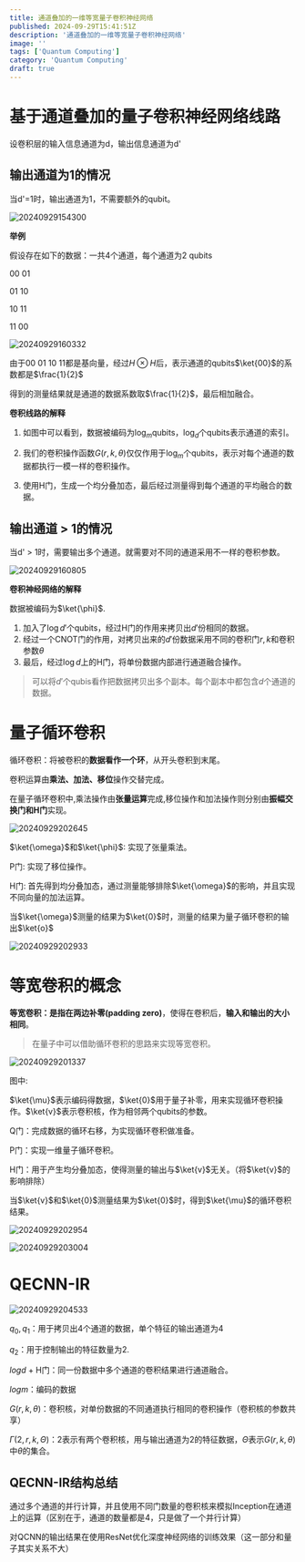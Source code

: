 ```yaml
---
title: 通道叠加的一维等宽量子卷积神经网络
published: 2024-09-29T15:41:51Z
description: '通道叠加的一维等宽量子卷积神经网络'
image: ''
tags: ['Quantum Computing']
category: 'Quantum Computing'
draft: true
---
```


# 基于通道叠加的量子卷积神经网络线路

设卷积层的输入信息通道为d，输出信息通道为d'

## 输出通道为1的情况

当d'=1时，输出通道为1，不需要额外的qubit。

![20240929154300](https://raw.githubusercontent.com/chrisnake11/picgo/main/blog/20240929154300.png)


**举例**

假设存在如下的数据：一共4个通道，每个通道为2 qubits

00 01  

01 10

10 11

11 00

![20240929160332](https://raw.githubusercontent.com/chrisnake11/picgo/main/blog/20240929160332.png)

由于00 01 10 11都是基向量，经过$H\otimes H$后，表示通道的qubits$\ket{00}$的系数都是$\frac{1}{2}$

得到的测量结果就是通道的数据系数取$\frac{1}{2}$，最后相加融合。

**卷积线路的解释**

1. 如图中可以看到，数据被编码为$\log_m$qubits，$\log_d$个qubits表示通道的索引。

2. 我们的卷积操作函数$G(r,k,\theta)$仅仅作用于$\log_m$个qubits，表示对每个通道的数据都执行一模一样的卷积操作。

3. 使用H门，生成一个均分叠加态，最后经过测量得到每个通道的平均融合的数据。

## 输出通道 > 1的情况

当d' > 1时，需要输出多个通道。就需要对不同的通道采用不一样的卷积参数。

![20240929160805](https://raw.githubusercontent.com/chrisnake11/picgo/main/blog/20240929160805.png)

**卷积神经网络的解释**

数据被编码为$\ket{\phi}$.

1. 加入了$\log d'$个qubits，经过H门的作用来拷贝出$d'$份相同的数据。
2. 经过一个CNOT门的作用，对拷贝出来的$d'$份数据采用不同的卷积门$r, k$和卷积参数$\theta$
3. 最后，经过$\log d$上的H门，将单份数据内部进行通道融合操作。
> 可以将$d'$个qubis看作把数据拷贝出多个副本。每个副本中都包含$d$个通道的数据。

# 量子循环卷积

循环卷积：将被卷积的**数据看作一个环**，从开头卷积到末尾。

卷积运算由**乘法、加法、移位**操作交替完成。

在量子循环卷积中,乘法操作由**张量运算**完成,移位操作和加法操作则分别由**振幅交换门和H门**实现。

![20240929202645](https://raw.githubusercontent.com/chrisnake11/picgo/main/blog/20240929202645.png)

$\ket{\omega}$和$\ket{\phi}$: 实现了张量乘法。

P门: 实现了移位操作。

H门: 首先得到均分叠加态，通过测量能够排除$\ket{\omega}$的影响，并且实现不同向量的加法运算。

当$\ket{\omega}$测量的结果为$\ket{0}$时，测量的结果为量子循环卷积的输出$\ket{o}$

![20240929202933](https://raw.githubusercontent.com/chrisnake11/picgo/main/blog/20240929202933.png)

# 等宽卷积的概念

**等宽卷积：**是指在**两边补零(padding zero)**，使得在卷积后，**输入和输出的大小相同**。
> 在量子中可以借助循环卷积的思路来实现等宽卷积。

![20240929201337](https://raw.githubusercontent.com/chrisnake11/picgo/main/blog/20240929201337.png)

图中:

$\ket{\mu}$表示编码得数据，$\ket{0}$用于量子补零，用来实现循环卷积操作。$\ket{v}$表示卷积核，作为相邻两个qubits的参数。

Q门：完成数据的循环右移，为实现循环卷积做准备。

P门：实现一维量子循环卷积。

H门：用于产生均分叠加态，使得测量的输出与$\ket{v}$无关。（将$\ket{v}$的影响排除）

当$\ket{v}$和$\ket{0}$测量结果为$\ket{0}$时，得到$\ket{\mu}$的循环卷积结果。

![20240929202954](https://raw.githubusercontent.com/chrisnake11/picgo/main/blog/20240929202954.png)

![20240929203004](https://raw.githubusercontent.com/chrisnake11/picgo/main/blog/20240929203004.png)

# QECNN-IR

![20240929204533](https://raw.githubusercontent.com/chrisnake11/picgo/main/blog/20240929204533.png)

$q_0, q_1$：用于拷贝出4个通道的数据，单个特征的输出通道为4

$q_2$：用于控制输出的特征数量为2.

$log d$ + H门：同一份数据中多个通道的卷积结果进行通道融合。

$log m$：编码的数据

$G(r, k, \theta)$：卷积核，对单份数据的不同通道执行相同的卷积操作（卷积核的参数共享）

$\Gamma(2, r, k, \Theta)$：2表示有两个卷积核，用与输出通道为2的特征数据，$\Theta$表示$G(r, k, \theta)$中$\theta$的集合。

## QECNN-IR结构总结
通过多个通道的并行计算，并且使用不同门数量的卷积核来模拟Inception在通道上的运算（区别在于，通道的数量都是4，只是做了一个并行计算）

对QCNN的输出结果在使用ResNet优化深度神经网络的训练效果（这一部分和量子其实关系不大）



